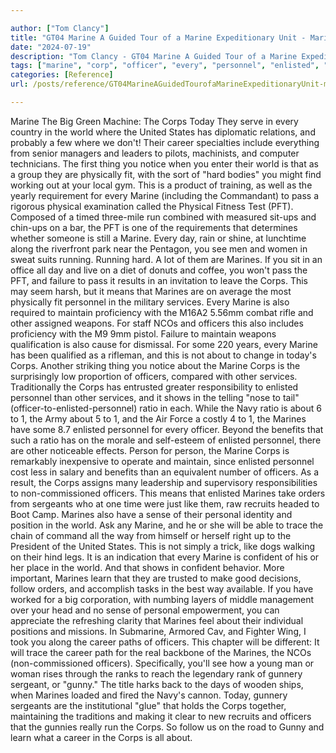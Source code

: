 ```yaml
---

author: ["Tom Clancy"]
title: "GT04 Marine A Guided Tour of a Marine Expeditionary Unit - Marine_split_027.html"
date: "2024-07-19"
description: "Tom Clancy - GT04 Marine A Guided Tour of a Marine Expeditionary Unit"
tags: ["marine", "corp", "officer", "every", "personnel", "enlisted", "world", "career", "also", "today", "pas", "pft", "day", "service", "maintain", "ratio", "sergeant", "gunny", "big", "united", "state", "thing", "notice", "physically", "fit"]
categories: [Reference]
url: /posts/reference/GT04MarineAGuidedTourofaMarineExpeditionaryUnit-marinesplit027html

---
```



Marine
The Big Green Machine: The Corps Today
They serve in every country in the world where the United States has diplomatic relations, and probably a few where we don't! Their career specialties include everything from senior managers and leaders to pilots, machinists, and computer technicians. The first thing you notice when you enter their world is that as a group they are physically fit, with the sort of "hard bodies" you might find working out at your local gym. This is a product of training, as well as the yearly requirement for every Marine (including the Commandant) to pass a rigorous physical examination called the Physical Fitness Test (PFT). Composed of a timed three-mile run combined with measured sit-ups and chin-ups on a bar, the PFT is one of the requirements that determines whether someone is still a Marine. Every day, rain or shine, at lunchtime along the riverfront park near the Pentagon, you see men and women in sweat suits running. Running hard. A lot of them are Marines. If you sit in an office all day and live on a diet of donuts and coffee, you won't pass the PFT, and failure to pass it results in an invitation to leave the Corps. This may seem harsh, but it means that Marines are on average the most physically fit personnel in the military services. Every Marine is also required to maintain proficiency with the M16A2 5.56mm combat rifle and other assigned weapons. For staff NCOs and officers this also includes proficiency with the M9 9mm pistol. Failure to maintain weapons qualification is also cause for dismissal. For some 220 years, every Marine has been qualified as a rifleman, and this is not about to change in today's Corps.
Another striking thing you notice about the Marine Corps is the surprisingly low proportion of officers, compared with other services. Traditionally the Corps has entrusted greater responsibility to enlisted personnel than other services, and it shows in the telling "nose to tail" (officer-to-enlisted-personnel) ratio in each. While the Navy ratio is about 6 to 1, the Army about 5 to 1, and the Air Force a costly 4 to 1, the Marines have some 8.7 enlisted personnel for every officer. Beyond the benefits that such a ratio has on the morale and self-esteem of enlisted personnel, there are other noticeable effects. Person for person, the Marine Corps is remarkably inexpensive to operate and maintain, since enlisted personnel cost less in salary and benefits than an equivalent number of officers. As a result, the Corps assigns many leadership and supervisory responsibilities to non-commissioned officers. This means that enlisted Marines take orders from sergeants who at one time were just like them, raw recruits headed to Boot Camp.
Marines also have a sense of their personal identity and position in the world. Ask any Marine, and he or she will be able to trace the chain of command all the way from himself or herself right up to the President of the United States. This is not simply a trick, like dogs walking on their hind legs. It is an indication that every Marine is confident of his or her place in the world. And that shows in confident behavior. More important, Marines learn that they are trusted to make good decisions, follow orders, and accomplish tasks in the best way available. If you have worked for a big corporation, with numbing layers of middle management over your head and no sense of personal empowerment, you can appreciate the refreshing clarity that Marines feel about their individual positions and missions.
In Submarine, Armored Cav, and Fighter Wing, I took you along the career paths of officers. This chapter will be different: It will trace the career path for the real backbone of the Marines, the NCOs (non-commissioned officers). Specifically, you'll see how a young man or woman rises through the ranks to reach the legendary rank of gunnery sergeant, or "gunny." The title harks back to the days of wooden ships, when Marines loaded and fired the Navy's cannon. Today, gunnery sergeants are the institutional "glue" that holds the Corps together, maintaining the traditions and making it clear to new recruits and officers that the gunnies really run the Corps. So follow us on the road to Gunny and learn what a career in the Corps is all about.
